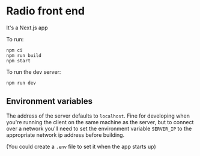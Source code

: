 # Radio front end

It's a Next.js app

To run:

```
npm ci
npm run build
npm start
```

To run the dev server:

```
npm run dev
```

## Environment variables

The address of the server defaults to `localhost`. Fine for developing when
you're running the client on the same machine as the server, but to connect over
a network you'll need to set the environment variable `SERVER_IP` to the
appropriate network ip address before building.

(You could create a `.env` file to set it when the app starts up)
